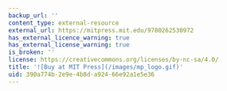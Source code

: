 ```yaml
---
backup_url: ''
content_type: external-resource
external_url: https://mitpress.mit.edu/9780262530972
has_external_licence_warning: true
has_external_license_warning: true
is_broken: ''
license: https://creativecommons.org/licenses/by-nc-sa/4.0/
title: '![Buy at MIT Press](/images/mp_logo.gif)'
uid: 390a774b-2e9e-4b8d-a924-66e92a1e5e36
---
```

